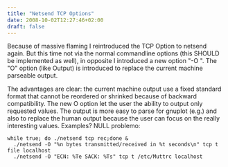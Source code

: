 ```yaml
---
title: "Netsend TCP Options"
date: 2008-10-02T12:27:46+02:00
draft: false
---
```


Because of massive flaming I reintroduced the TCP Option to netsend again.
But this time not via the normal commandline options (this SHOULD be implemented as well), in opposite I introduced
a new option "-O ". The "O" option (like Output) is introduced to replace the current machine parseable output.


The advantages are clear: the current machine output use a fixed standard format that cannot be reordered or shrinked because of backward compatibility. The new O option let the user the ability to output only requested values.
The output is more easy to parse for gnuplot (e.g.) and also to replace the human output because the user can focus
on the really interesting values. Examples? NULL problemo:



```
while true; do ./netsend tcp rec;done &
  ./netsend -O "%n bytes transmitted/received in %t seconds\n" tcp t file localhost
  ./netsend -O "ECN: %Te SACK: %Ts" tcp t /etc/Muttrc localhost

```

